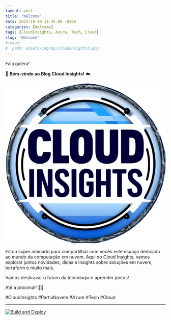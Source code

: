 ```yaml
---
layout: post
title: 'Welcome'
date: 2024-10-10 11:45:00 -0300
categories: [Welcome]
tags: [CloudInsights, Azure, Tech, Cloud]
slug: 'Welcome'
#image:
#  path: assets/img/02/cloudinsights3.png
---
```


Fala galera!

👋 **Bem-vindo ao Blog Cloud Insights!** ☁️

![logotipo](/assets/img/02/cloudinsights3.png)

Estou super animado para compartilhar com vocês este espaço dedicado ao mundo da computação em nuvem. Aqui no Cloud Insights, vamos explorar juntos novidades, dicas e insights sobre soluções em nuvem, terraform e muito mais.

Vamos desbravar o futuro da tecnologia e aprender juntos!

Até a próxima!! 🚀✨

#CloudInsights #PartiuNuvem #Azure #Tech #Cloud

---

[![Build and Deploy](https://github.com/williamcrcosta/williamcosta.github.io/actions/workflows/pages-deploy.yml/badge.svg)](https://github.com/williamcrcosta/williamcosta.github.io/actions/workflows/pages-deploy.yml)